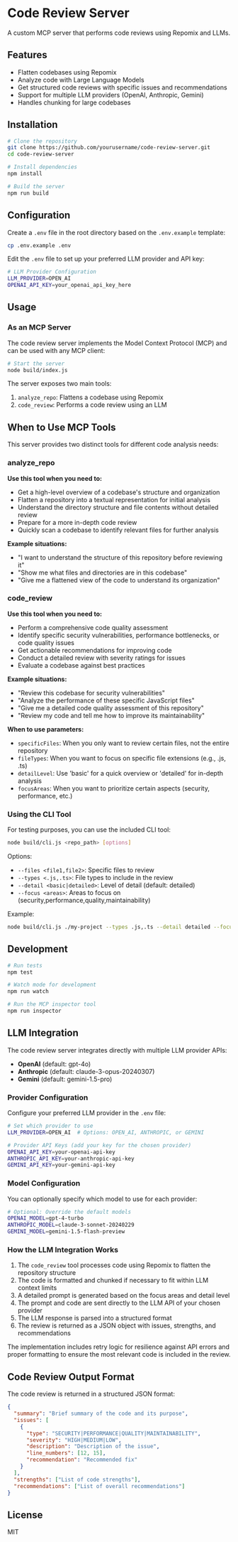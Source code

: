 # Code Review Server

A custom MCP server that performs code reviews using Repomix and LLMs.

## Features

- Flatten codebases using Repomix
- Analyze code with Large Language Models
- Get structured code reviews with specific issues and recommendations
- Support for multiple LLM providers (OpenAI, Anthropic, Gemini)
- Handles chunking for large codebases

## Installation

```bash
# Clone the repository
git clone https://github.com/yourusername/code-review-server.git
cd code-review-server

# Install dependencies
npm install

# Build the server
npm run build
```

## Configuration

Create a `.env` file in the root directory based on the `.env.example` template:

```bash
cp .env.example .env
```

Edit the `.env` file to set up your preferred LLM provider and API key:

```bash
# LLM Provider Configuration
LLM_PROVIDER=OPEN_AI
OPENAI_API_KEY=your_openai_api_key_here
```

## Usage

### As an MCP Server

The code review server implements the Model Context Protocol (MCP) and can be used with any MCP client:

```bash
# Start the server
node build/index.js
```

The server exposes two main tools:

1. `analyze_repo`: Flattens a codebase using Repomix
2. `code_review`: Performs a code review using an LLM

## When to Use MCP Tools

This server provides two distinct tools for different code analysis needs:

### analyze_repo

**Use this tool when you need to:**
- Get a high-level overview of a codebase's structure and organization
- Flatten a repository into a textual representation for initial analysis
- Understand the directory structure and file contents without detailed review
- Prepare for a more in-depth code review
- Quickly scan a codebase to identify relevant files for further analysis

**Example situations:**
- "I want to understand the structure of this repository before reviewing it"
- "Show me what files and directories are in this codebase"
- "Give me a flattened view of the code to understand its organization"

### code_review

**Use this tool when you need to:**
- Perform a comprehensive code quality assessment
- Identify specific security vulnerabilities, performance bottlenecks, or code quality issues
- Get actionable recommendations for improving code
- Conduct a detailed review with severity ratings for issues
- Evaluate a codebase against best practices

**Example situations:**
- "Review this codebase for security vulnerabilities"
- "Analyze the performance of these specific JavaScript files"
- "Give me a detailed code quality assessment of this repository"
- "Review my code and tell me how to improve its maintainability"

**When to use parameters:**
- `specificFiles`: When you only want to review certain files, not the entire repository
- `fileTypes`: When you want to focus on specific file extensions (e.g., .js, .ts)
- `detailLevel`: Use 'basic' for a quick overview or 'detailed' for in-depth analysis
- `focusAreas`: When you want to prioritize certain aspects (security, performance, etc.)

### Using the CLI Tool

For testing purposes, you can use the included CLI tool:

```bash
node build/cli.js <repo_path> [options]
```

Options:
- `--files <file1,file2>`: Specific files to review
- `--types <.js,.ts>`: File types to include in the review
- `--detail <basic|detailed>`: Level of detail (default: detailed)
- `--focus <areas>`: Areas to focus on (security,performance,quality,maintainability)

Example:

```bash
node build/cli.js ./my-project --types .js,.ts --detail detailed --focus security,quality
```

## Development

```bash
# Run tests
npm test

# Watch mode for development
npm run watch

# Run the MCP inspector tool
npm run inspector
```

## LLM Integration

The code review server integrates directly with multiple LLM provider APIs:

- **OpenAI** (default: gpt-4o)
- **Anthropic** (default: claude-3-opus-20240307)
- **Gemini** (default: gemini-1.5-pro)

### Provider Configuration

Configure your preferred LLM provider in the `.env` file:

```bash
# Set which provider to use
LLM_PROVIDER=OPEN_AI  # Options: OPEN_AI, ANTHROPIC, or GEMINI

# Provider API Keys (add your key for the chosen provider)
OPENAI_API_KEY=your-openai-api-key
ANTHROPIC_API_KEY=your-anthropic-api-key
GEMINI_API_KEY=your-gemini-api-key
```

### Model Configuration

You can optionally specify which model to use for each provider:

```bash
# Optional: Override the default models
OPENAI_MODEL=gpt-4-turbo
ANTHROPIC_MODEL=claude-3-sonnet-20240229
GEMINI_MODEL=gemini-1.5-flash-preview
```

### How the LLM Integration Works

1. The `code_review` tool processes code using Repomix to flatten the repository structure
2. The code is formatted and chunked if necessary to fit within LLM context limits
3. A detailed prompt is generated based on the focus areas and detail level
4. The prompt and code are sent directly to the LLM API of your chosen provider
5. The LLM response is parsed into a structured format
6. The review is returned as a JSON object with issues, strengths, and recommendations

The implementation includes retry logic for resilience against API errors and proper formatting to ensure the most relevant code is included in the review.

## Code Review Output Format

The code review is returned in a structured JSON format:

```json
{
  "summary": "Brief summary of the code and its purpose",
  "issues": [
    {
      "type": "SECURITY|PERFORMANCE|QUALITY|MAINTAINABILITY",
      "severity": "HIGH|MEDIUM|LOW",
      "description": "Description of the issue",
      "line_numbers": [12, 15],
      "recommendation": "Recommended fix"
    }
  ],
  "strengths": ["List of code strengths"],
  "recommendations": ["List of overall recommendations"]
}
```

## License

MIT 